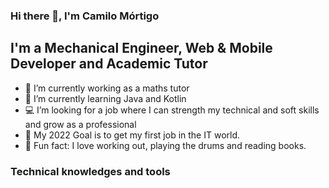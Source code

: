 ### Hi there 👋, I'm Camilo Mórtigo

## I'm a Mechanical Engineer, Web & Mobile Developer and Academic Tutor
- 🔭 I’m currently working as a maths tutor
- 🌱 I’m currently learning Java and Kotlin
- :computer: I’m looking for a job where I can strength my technical and soft skills and grow as a professional
- :dart: My 2022 Goal is to get my first job in the IT world.
- :muscle: Fun fact: I love working out, playing the drums and reading books.

### Technical knowledges and tools
<!--
**JCamiloMRincon/JCamiloMRincon** is a ✨ _special_ ✨ repository because its `README.md` (this file) appears on your GitHub profile.

Here are some ideas to get you started:

- 🔭 I’m currently working on ...
- 🌱 I’m currently learning ...
- 👯 I’m looking to collaborate on ...
- 🤔 I’m looking for help with ...
- 💬 Ask me about ...
- 📫 How to reach me: ...
- 😄 Pronouns: ...
- ⚡ Fun fact: ...
-->
